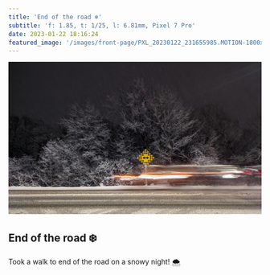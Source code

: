 ```yaml
---
title: 'End of the road ❄️'
subtitle: 'f: 1.85, t: 1/25, l: 6.81mm, Pixel 7 Pro'
date: 2023-01-22 18:16:24
featured_image: '/images/front-page/PXL_20230122_231655985.MOTION-1800x1100.jpg'
---
```



![](/images/front-page/PXL_20230122_231655985.MOTION-1800x1100.jpg)

## End of the road ❄️
Took a walk to end of the road on a snowy night! 🌨️